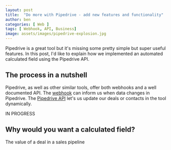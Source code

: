```yaml
---
layout: post
title:  "Do more with Pipedrive - add new features and functionality"
author: ben
categories: [ Web ]
tags: [ Webhook, API, Business]
image: assets/images/pipedrive-explosion.jpg
---
```


Pipedrive is a great tool but it's missing some pretty simple but super useful features. In this post, I'd like to explain how we implemented an automated calculated field using the Pipedrive API.

## The process in a nutshell

Pipedrive, as well as other similar tools, offer both webhooks and a well documented API. The [webhook](/using-webhooks-to-add-functionality-to-your-business-tools/) can inform us when data changes in Pipedrive. The [Pipedrive API](https://developers.pipedrive.com/docs/api/v1/) let's us update our deals or contacts in the tool dynamically.

IN PROGRESS

## Why would you want a calculated field?

The value of a deal in a sales pipeline
